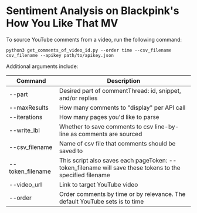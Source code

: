 # Sentiment Analysis on Blackpink's How You Like That MV

To source YouTube comments from a video, run the following command:

```
python3 get_comments_of_video_id.py --order time --csv_filename csv_filename --apikey path/to/apikey.json
```

Additional arguments include:

| Command | Description |
|-|-|
| --part | Desired part of commentThread: id, snippet, and/or replies |
| --maxResults | How many comments to "display" per API call |
| --iterations | How many pages you'd like to parse |
| --write_lbl | Whether to save comments to csv line-by-line as comments are sourced |
| --csv_filename | Name of csv file that comments should be saved to |
| --token_filename | This script also saves each pageToken: --token_filename will save these tokens to the specified filename |
| --video_url | Link to target YouTube video |
| --order | Order comments by time or by relevance. The default YouTube sets is to time |

